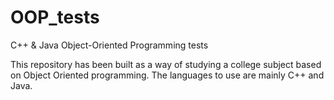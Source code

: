 # OOP_tests
C++ &amp; Java Object-Oriented Programming tests

This repository has been built as a way of studying a college subject based on Object Oriented programming. The languages to use are mainly C++ and Java.
